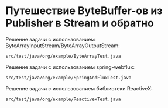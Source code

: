 # Путешествие ByteBuffer-ов из Publisher в Stream и обратно

Решение задачи с использованием ByteArrayInputStream/ByteArrayOutputStream:
```
src/test/java/org/example/ByteArrayTest.java
```
  
Решение задачи с использованием spring-webflux:
```
src/test/java/org/example/SpringAndFluxTest.java
``` 

Решение задачи с использованием библиотеки ReactiveX:
```
src/test/java/org/example/ReactivexTest.java
```